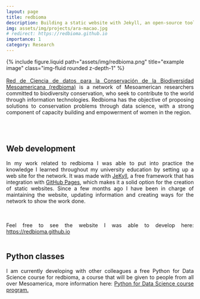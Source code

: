 ```yaml
---
layout: page
title: redbioma
description: Building a static website with Jekyll, an open-source tool for a biodiversity conservation network.
img: assets/img/projects/ara-macao.jpg
# redirect: https://redbioma.github.io
importance: 1
category: Research
---
```



<div class="row">
    <div class="col-sm-8 mt-3 mt-md-0" style="margin:auto">
        {% include figure.liquid path="assets/img/redbioma.png" title="example image" class="img-fluid rounded z-depth-1" %}
    </div>
</div>
<br>
<div style="text-align:justify">
<a href="https://redbioma.github.io">Red de Ciencia de datos para la Conservación de la Biodiversidad Mesoamericana (redbioma)</a> is a network of Mesoamerican researchers committed to biodiversity conservation, who seek to contribute to the world through information technologies. Redbioma has the objective of proposing solutions to conservation problems through data science, with a strong component of capacity building and empowerment of women in the region.

<br><br>

<h2>Web development</h2>

In my work related to redbioma I was able to put into practice the knowledge I learned throughout my university education by setting up a web site for the network. It was made with <a href="https://jekyllrb.com/">JeKyll</a>, a free framework that has integration with <a href="https://pages.github.com/">GitHub Pages</a>, which makes it a solid option for the creation of static websites. Since a few months ago I have been in charge of maintaining the website, updating information and creating ways for the network to show the work done.

<br><br>
Feel free to see the website I was able to develop here: <a href="https://redbioma.github.io">https://redbioma.github.io</a>
<br><br>
<h2>Python classes</h2>
I am currently developing with other colleagues a free Python for Data Science course for redbioma, a course that will be given to people from all over Mesoamerica, more information here: <a href="https://redbioma.github.io/cursos/python-ciencia-datos.html">Python for Data Science course program.</a>
</div>




